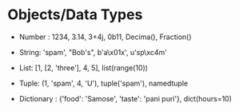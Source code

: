 # Objects/Data Types

- Number : 1234, 3.14, 3+4j, 0b11, Decima(), Fraction()

- String: 'spam', "Bob's", b'a\x01x', u'sp\xc4m'

- List: [1, [2, 'three'], 4, 5], list(range(10))

- Tuple: (1, 'spam', 4, 'U'), tuple('spam'), namedtuple

- Dictionary : {'food': 'Samose', 'taste': 'pani puri'}, dict(hours=10)